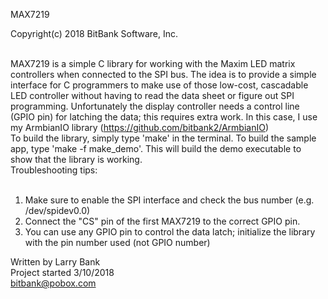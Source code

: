 MAX7219

Copyright(c) 2018 BitBank Software, Inc.<br>
<br>

MAX7219 is a simple C library for working with the Maxim LED matrix
controllers when connected to the SPI bus.
The idea is to provide a simple interface for C programmers to make use of 
those low-cost, cascadable LED controller without having to read the data sheet or figure
out SPI programming. Unfortunately the display controller needs a control line (GPIO pin)
for latching the data; this requires extra work.
In this case, I use my ArmbianIO library (https://github.com/bitbank2/ArmbianIO)
<br>
To build the library, simply type 'make' in the terminal. To build the sample
app, type 'make -f make_demo'. This will build the demo executable to show
that the library is working.
<br>
Troubleshooting tips:<br>
<br>
1) Make sure to enable the SPI interface and check the bus number (e.g. /dev/spidev0.0)<br>
2) Connect the "CS" pin of the first MAX7219 to the correct GPIO pin.<br>
3) You can use any GPIO pin to control the data latch; initialize the
   library with the pin number used (not GPIO number)<br>

Written by Larry Bank<br>
Project started 3/10/2018<br>
bitbank@pobox.com<br>

